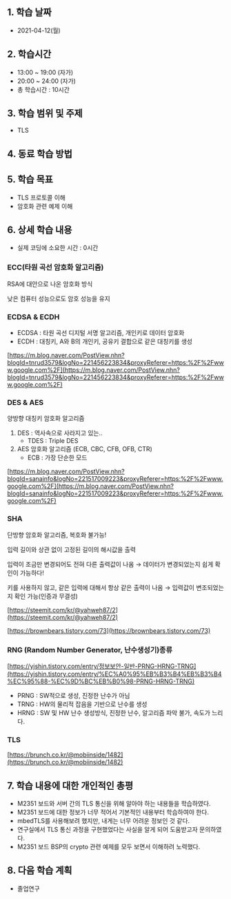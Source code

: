 ## 1. 학습 날짜
+ 2021-04-12(월)

## 2. 학습시간
+ 13:00 ~ 19:00 (자가)   
+ 20:00 ~ 24:00 (자가)
+ 총 학습시간 : 10시간

## 3. 학습 범위 및 주제
+ TLS

## 4. 동료 학습 방법


## 5. 학습 목표
+ TLS 프로토콜 이해
+ 암호화 관련 예제 이해

## 6. 상세 학습 내용
+ 실제 코딩에 소요한 시간 : 0시간    
    
### ECC(타원 곡선 암호화 알고리즘)

RSA에 대안으로 나온 암호화 방식

낮은 컴퓨터 성능으로도 암호 성능을 유지

### ECDSA & ECDH

- ECDSA : 타원 곡선 디지털 서명 알고리즘, 개인키로 데이터 암호화
- ECDH : 대칭키, A와 B의 개인키, 공유키 결합으로 같은 대칭키를 생성

[https://m.blog.naver.com/PostView.nhn?blogId=tnrud3579&logNo=221456223834&proxyReferer=https:%2F%2Fwww.google.com%2F](https://m.blog.naver.com/PostView.nhn?blogId=tnrud3579&logNo=221456223834&proxyReferer=https:%2F%2Fwww.google.com%2F)

### DES & AES

양방향 대칭키 암호화 알고리즘

1. DES : 역사속으로 사라지고 있는..
    - TDES : Triple DES
2. AES 암호화 알고리즘 (ECB, CBC, CFB, OFB, CTR)
    - ECB : 가장 단순한 모드

[https://m.blog.naver.com/PostView.nhn?blogId=sanainfo&logNo=221517009223&proxyReferer=https:%2F%2Fwww.google.com%2F](https://m.blog.naver.com/PostView.nhn?blogId=sanainfo&logNo=221517009223&proxyReferer=https:%2F%2Fwww.google.com%2F)

### SHA

단방향 암호화 알고리즘, 복호화 불가능!

입력 길이와 상관 없이 고정된 길이의 해시값을 출력

입력이 조금만 변경되어도 전혀 다른 출력값이 나옴 → 데이터가 변경되었는지 쉽게 확인이 가능하다!

키를 사용하지 않고, 같은 입력에 대해서 항상 같은 출력이 나옴 → 입력값이 변조되었는지 확인 가능(인증과 무결성)

[https://steemit.com/kr/@yahweh87/2](https://steemit.com/kr/@yahweh87/2)

[https://brownbears.tistory.com/73](https://brownbears.tistory.com/73)

### RNG (Random Number Generator, 난수생성기)종류

[https://yjshin.tistory.com/entry/정보보안-일반-PRNG-HRNG-TRNG](https://yjshin.tistory.com/entry/%EC%A0%95%EB%B3%B4%EB%B3%B4%EC%95%88-%EC%9D%BC%EB%B0%98-PRNG-HRNG-TRNG)

- PRNG : SW적으로 생성, 진정한 난수가 아님
- TRNG : HW의 물리적 잡음을 기반으로 난수를 생성
- HRNG : SW 및 HW 난수 생성방식, 진정한 난수, 알고리즘 파악 불가, 속도가 느리다.

### TLS

[https://brunch.co.kr/@mobiinside/1482](https://brunch.co.kr/@mobiinside/1482)

## 7. 학습 내용에 대한 개인적인 총평
+ M2351 보드와 서버 간의 TLS 통신을 위해 알아야 하는 내용들을 학습하였다.
+ M2351 보드에 대한 정보가 너무 적어서 기본적인 내용부터 학습하여야 한다.
+ mbedTLS를 사용해보려 했지만, 내게는 너무 어려운 정보인 것 같다.
+ 연구실에서 TLS 통신 과정을 구현했었다는 사실을 알게 되어 도움받고자 문의하였다. 
+ M2351 보드 BSP의 crypto 관련 예제를 모두 보면서 이해하려 노력했다.

## 8. 다음 학습 계획
+ 졸업연구

